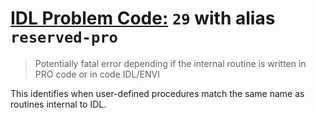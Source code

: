 # [IDL Problem Code:](./../README.md) `29` with alias `reserved-pro`

> Potentially fatal error depending if the internal routine is written in PRO code or in code IDL/ENVI

This identifies when user-defined procedures match the same name as routines internal to IDL.
